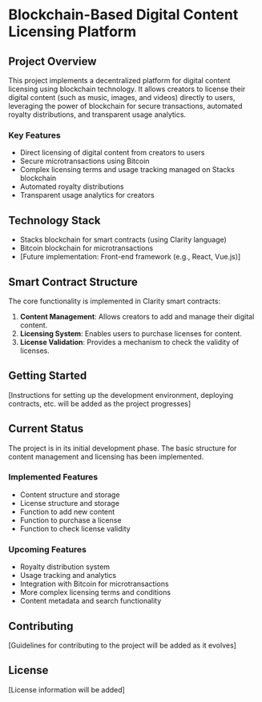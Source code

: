 # Blockchain-Based Digital Content Licensing Platform

## Project Overview

This project implements a decentralized platform for digital content licensing using blockchain technology. It allows creators to license their digital content (such as music, images, and videos) directly to users, leveraging the power of blockchain for secure transactions, automated royalty distributions, and transparent usage analytics.

### Key Features

- Direct licensing of digital content from creators to users
- Secure microtransactions using Bitcoin
- Complex licensing terms and usage tracking managed on Stacks blockchain
- Automated royalty distributions
- Transparent usage analytics for creators

## Technology Stack

- Stacks blockchain for smart contracts (using Clarity language)
- Bitcoin blockchain for microtransactions
- [Future implementation: Front-end framework (e.g., React, Vue.js)]

## Smart Contract Structure

The core functionality is implemented in Clarity smart contracts:

1. **Content Management**: Allows creators to add and manage their digital content.
2. **Licensing System**: Enables users to purchase licenses for content.
3. **License Validation**: Provides a mechanism to check the validity of licenses.

## Getting Started

[Instructions for setting up the development environment, deploying contracts, etc. will be added as the project progresses]

## Current Status

The project is in its initial development phase. The basic structure for content management and licensing has been implemented.

### Implemented Features

- Content structure and storage
- License structure and storage
- Function to add new content
- Function to purchase a license
- Function to check license validity

### Upcoming Features

- Royalty distribution system
- Usage tracking and analytics
- Integration with Bitcoin for microtransactions
- More complex licensing terms and conditions
- Content metadata and search functionality

## Contributing

[Guidelines for contributing to the project will be added as it evolves]

## License

[License information will be added]
